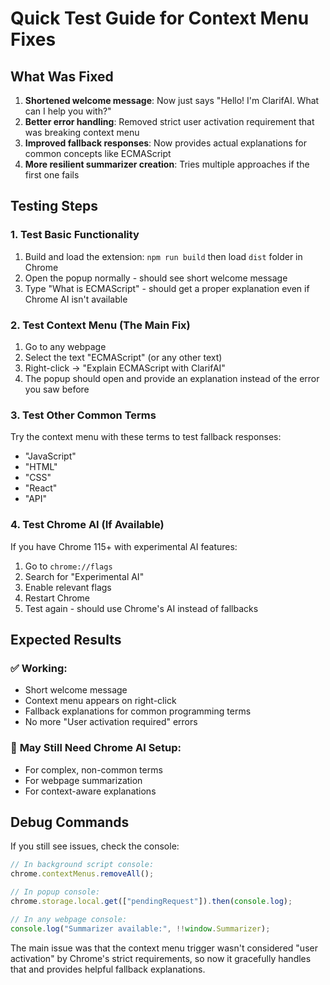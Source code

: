 # Quick Test Guide for Context Menu Fixes

## What Was Fixed

1. **Shortened welcome message**: Now just says "Hello! I'm ClarifAI. What can I help you with?"
2. **Better error handling**: Removed strict user activation requirement that was breaking context menu
3. **Improved fallback responses**: Now provides actual explanations for common concepts like ECMAScript
4. **More resilient summarizer creation**: Tries multiple approaches if the first one fails

## Testing Steps

### 1. Test Basic Functionality

1. Build and load the extension: `npm run build` then load `dist` folder in Chrome
2. Open the popup normally - should see short welcome message
3. Type "What is ECMAScript" - should get a proper explanation even if Chrome AI isn't available

### 2. Test Context Menu (The Main Fix)

1. Go to any webpage
2. Select the text "ECMAScript" (or any other text)
3. Right-click → "Explain ECMAScript with ClarifAI"
4. The popup should open and provide an explanation instead of the error you saw before

### 3. Test Other Common Terms

Try the context menu with these terms to test fallback responses:

- "JavaScript"
- "HTML"
- "CSS"
- "React"
- "API"

### 4. Test Chrome AI (If Available)

If you have Chrome 115+ with experimental AI features:

1. Go to `chrome://flags`
2. Search for "Experimental AI"
3. Enable relevant flags
4. Restart Chrome
5. Test again - should use Chrome's AI instead of fallbacks

## Expected Results

### ✅ **Working**:

- Short welcome message
- Context menu appears on right-click
- Fallback explanations for common programming terms
- No more "User activation required" errors

### 🔧 **May Still Need Chrome AI Setup**:

- For complex, non-common terms
- For webpage summarization
- For context-aware explanations

## Debug Commands

If you still see issues, check the console:

```javascript
// In background script console:
chrome.contextMenus.removeAll();

// In popup console:
chrome.storage.local.get(["pendingRequest"]).then(console.log);

// In any webpage console:
console.log("Summarizer available:", !!window.Summarizer);
```

The main issue was that the context menu trigger wasn't considered "user activation" by Chrome's strict requirements, so now it gracefully handles that and provides helpful fallback explanations.
